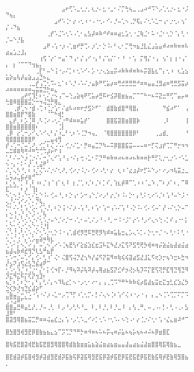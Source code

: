 ⠀⠀⠀⠀⠀⠀⠀⠀⠀⠀⠀⠀⠀⠀⠀⣠⠖⢋⠡⣀⢂⡐⡀⢆⡐⠄⣂⠐⣀⠂⠌⡉⢓⢦⣀⢀⣠⠴⠚⠩⠑⡠⢁⢂⡐⠄⣂⠐⡨⠙⢦⡄⠀⠀⠀⠀⠀⠀⠀⠀⠀⠀⠀⠀⠀
⠀⠀⠀⠀⠀⠀⠀⠀⠀⠀⠀⠀⠀⣠⠞⠡⢈⠂⡔⠠⢂⠰⠐⠠⠐⢂⠄⠊⠄⡘⠤⢁⠢⢀⡙⢯⡄⠌⢂⠡⣁⠒⢠⠂⡐⢂⠄⢢⠁⡌⠠⠙⣦⠀⠀⠀⠀⠀⠀⠀⠀⠀⠀⠀⠀
⠀⠀⠀⠀⠀⠀⠀⠀⠀⠀⠀⢀⡞⠡⣈⠡⢂⠡⠠⢁⠂⣄⣣⡼⠶⠷⠚⠞⠶⠶⣴⣂⣡⢂⠐⣈⢷⣈⠂⠥⠐⣈⠂⢂⡑⠈⡄⢃⠐⡈⠤⠑⡘⣧⠀⠀⠀⠀⠀⠀⠀⠀⠀⠀⠀
⠀⠀⠀⠀⠀⠀⠀⠀⠀⠀⣠⠟⠠⢡⠐⡰⠠⢁⣶⠞⡛⢉⠄⡰⢁⠂⡑⠨⠄⠃⢄⠂⡉⢛⠲⣦⣘⣇⣌⣠⣥⣤⠾⠴⠶⠷⠶⠶⠧⣴⣤⣡⣐⣸⡄⠀⠀⠀⠀⠀⠀⠀⠀⠀⠀
⠀⠀⠀⠀⠀⠀⠀⠀⠀⢰⢫⠈⡔⠁⠒⣤⠁⠙⢠⠂⡌⢠⠊⠐⡄⠃⡌⢡⡌⠁⠂⠘⠀⠂⢡⠀⡍⢻⡌⠐⢠⠀⢢⠁⡆⢰⠐⢠⠁⡄⠀⡆⠈⠉⠉⠙⢲⣦⡄⠀⠀⠀⠀⠀⠀
⠀⠀⠀⠀⠀⠀⠀⠀⢀⡏⠃⠤⠑⢨⠐⡠⠌⡁⠆⢂⠡⠊⠄⡡⠐⡐⢄⣢⣤⡭⠴⠷⠷⠾⠶⠷⠦⡭⣽⣧⣆⠉⡄⢂⠰⠀⢆⣡⣢⣥⡵⣤⢧⡼⣤⣵⣠⣠⣙⠦⣄⠀⠀⠀⠀
⠀⠀⠀⠀⠀⠀⢀⣀⡞⢠⢉⢂⠩⠄⣂⠁⠆⠡⡘⠠⠡⠌⡐⣤⡷⠛⢋⣥⡴⠶⢛⣚⣛⣛⣛⠚⠶⠶⣤⣤⣘⣻⣴⠶⢛⣛⣫⣭⡴⠴⠶⠶⠶⠶⠶⠶⢤⣭⣭⣙⡓⠶⣄⠀⠀
⠀⠀⠀⠀⣠⠞⢋⢹⡃⠆⢂⠌⡐⠢⢠⠉⠤⢑⣠⣵⢶⠟⢋⣥⡴⣛⠯⠖⣪⡽⣿⣶⣦⣤⡉⠉⠉⠓⠒⠦⠭⣝⣒⠛⢋⠉⣤⡤⠶⢓⣿⠿⣿⣿⣿⣭⡑⠒⠲⢬⣙⡛⢿⣄⠀
⠀⠀⢀⡾⢁⠢⠐⣾⠠⢉⠰⢈⡐⢡⠂⠌⣴⠧⠴⠶⠖⡚⣫⠕⠋⠁⠀⣾⣿⣷⣾⣿⠛⢿⣿⡄⠀⠀⠀⠀⠀⠀⠙⣮⠴⠋⠁⠀⢠⣿⣿⣶⣿⡟⠙⣿⣷⠀⠀⠀⠈⠉⠓⢾⡃
⠀⣄⡞⡀⠆⡡⢈⠿⢀⠣⢈⠔⠠⢂⠌⡐⠛⠾⠶⠶⣥⡞⠁⠀⠀⠀⠀⣿⣿⣯⣽⣿⣶⣿⣿⡷⠀⠀⠀⠀⠀⠀⢀⠇⠀⠀⠀⠀⢸⣿⣿⣶⣿⣿⣿⣿⣿⠆⠀⠀⠀⠀⠀⢈⡇
⢀⡿⠀⡔⢁⠒⡠⠊⢄⠡⠊⢄⠃⡌⠰⣀⠃⢂⠆⠡⢈⡙⠲⢤⡀⠀⠈⢿⣿⣿⣿⣿⣿⣿⡿⠃⠀⠀⠀⠀⢀⣠⣾⡀⠀⠀⠀⠀⠘⢿⣿⣿⣿⣿⣿⣿⠟⠀⠀⢀⣀⣤⢴⢻⠀
⡞⠠⢁⠒⡈⠤⢁⠜⡀⢊⡁⠆⢌⠠⠡⠄⢊⡐⠌⣁⠂⡛⠶⣤⣉⡙⠳⠤⠭⡿⣿⣿⣯⣭⠤⠤⠤⠶⠒⡋⢍⣰⡞⢉⡉⠛⡒⠲⠲⠤⠭⠿⠿⠻⢛⠚⠛⠩⢉⠩⡼⠖⠋⠸⠀
⢁⠃⠌⠤⠑⡰⢈⡐⠌⠄⠒⡈⢄⠊⢡⠘⢠⠐⠌⡄⢒⠠⣁⠂⠍⡙⠛⠶⠷⠶⠴⠦⠶⠴⠦⠷⠶⠶⡗⠛⡋⢅⡐⢂⡐⠡⠐⠡⣁⠢⠐⡄⠂⠅⠂⡜⢀⢃⣬⠟⠁⠀⠀⠀⠀
⠌⡈⢄⠣⠘⡀⠆⠰⡈⢌⠡⠌⡐⠌⢂⠜⡀⢊⠔⡐⠨⡐⠄⢊⠔⠠⢃⠂⡔⠀⢆⠰⠈⣔⣰⡼⠖⡋⠥⠑⡠⠂⠔⡠⠲⢧⣭⣐⣀⣂⢥⣠⣁⣮⡴⣶⠚⠉⠁⠀⠀⠀⠀⠀⠀
⠆⡁⢆⠈⡁⠸⢀⠇⠰⠆⡈⢰⠈⢰⠁⢆⠸⠀⡆⡈⢁⠰⡈⠆⡈⠆⡁⠎⡀⢱⣆⡾⠿⠉⢁⠰⠰⠈⣀⠱⢀⠉⠆⡰⠁⠆⡀⠉⠿⣏⠉⠉⠁⠆⡰⠈⢹⡆⠀⠀⠀⠀⠀⠀⠀
⠢⢁⠢⢘⠠⠑⡂⠌⣂⠑⠨⠄⢊⠤⠘⡀⠆⡑⢠⠂⡡⠒⢠⠑⡈⠔⡠⠃⡔⡈⠆⠨⠄⡑⠂⡄⢃⠅⢂⠔⠡⡈⠆⢡⠘⠤⠑⡨⠐⢄⡘⠌⢡⠊⠔⡈⠄⡙⢧⡀⠀⠀⠀⠀⠀
⡑⠂⠌⠄⡃⢡⠐⡡⠄⢊⠡⡘⡀⠆⡑⢨⠐⠌⡰⠠⢡⠘⡀⠆⢡⠂⢡⠒⢠⠡⠌⢡⠘⠠⡑⠨⠄⢊⠄⢊⠤⠁⡜⠠⠌⢂⡑⠤⠉⡄⠢⢘⠠⡘⢠⠑⡨⠐⡈⢧⠀⠀⠀⠀⠀
⠄⡉⠌⢂⠡⢂⠡⡐⠌⢂⠡⡐⠤⠑⡈⠔⡈⠒⠠⢁⠂⠤⢁⠌⡠⠘⠠⠘⡀⠒⠨⠐⡨⠁⡔⠡⠘⡠⠊⢄⠢⢑⠠⡁⠎⢠⠐⠂⡅⢂⡑⢂⠡⡐⢁⠢⠑⡐⠨⡘⡇⠀⠀⠀⠀
⢂⠡⢘⠠⢃⢂⠡⡐⠌⢂⠡⡐⢂⡑⠨⠐⢠⢁⣾⢞⡻⣛⠯⣛⢟⡻⢳⠾⠶⣥⣧⣒⣄⡡⢄⠡⡁⠄⡑⢂⠒⡈⠐⠄⢃⠂⠅⢃⠐⢂⠐⡈⢐⠈⡄⢂⡡⣤⣵⠶⢷⣆⠀⠀⠀
⢂⠡⠂⡅⠢⡈⠔⢠⠉⠤⢁⠢⢁⠔⠡⢈⢦⣟⢣⠎⣕⣮⣱⣎⣖⣩⠧⣍⠳⣜⡰⣍⢫⠝⣫⢛⢟⡳⢾⠶⢶⡬⣵⣬⣦⣼⣴⣬⣴⣦⣼⢤⡷⠾⣞⢻⡙⢇⣣⠛⣦⡟⠀⠀⠀
⢂⠡⠒⡈⠤⢁⠊⡄⢊⠄⢃⠰⠁⢌⠂⢌⣿⢫⢬⡙⣜⢢⠳⡜⣬⠫⡝⣭⠻⠶⢷⢮⢮⣽⣴⣫⣜⣸⣅⠫⢖⡱⡒⢦⠱⣒⠦⣓⠲⡜⣢⠝⣰⢫⣔⣣⣙⣮⣴⠟⠉⠀⠀⠀⠀
⢂⠡⢂⠱⡈⠰⢈⡐⠂⡌⠂⡅⢊⠲⡏⠄⡘⠻⢦⠽⡬⢧⠽⡼⢤⢿⣴⣦⣫⡝⣊⠞⡲⢜⡢⢧⡹⠭⡍⣟⢫⢝⡛⣏⢻⣙⢻⣙⠻⡹⣍⠻⣍⠯⡍⢏⡝⢲⣹⠆⠀⠀⠀⠀⠀
⢦⡁⠆⡁⠆⡑⠂⡄⠃⡄⢃⠌⡄⠢⠹⢧⣔⡁⠢⠐⡠⢂⠂⠔⠂⡄⢠⢀⢉⠩⠙⠛⠓⠷⠷⢮⡴⣯⣼⣦⣭⣖⣍⣲⣃⣎⣱⣌⡳⣑⢎⡳⢜⢲⣙⣎⣼⡵⠋⠀⠀⠀⠀⠀⠀
⣈⣷⣤⣁⠒⡈⠡⠐⢡⠐⠌⡰⠠⣁⠒⡠⢉⠙⡋⠰⢁⢂⡉⠄⡃⠌⢄⠢⢈⠆⢡⠊⢌⠰⠐⡠⠐⢠⠀⡄⣀⠢⢈⠡⢉⡉⠍⡉⠩⢉⠩⣩⠿⠋⠉⠉⠀⠀⠀⠀⠀⠀⠀⠀⠀
⣿⣿⣤⣛⠿⣤⣃⡜⡀⡘⠤⢀⢃⠀⠇⡠⠘⡠⢃⠣⠘⣀⠀⠇⡀⠇⡘⡀⠇⡘⣀⠸⠀⡄⢣⢀⠛⡀⠤⢀⠠⠄⡃⠄⢃⠠⢀⠄⣣⣸⠿⠃⠀⠀⠀⠀⠀⠀⠀⠀⠀⠀⠀⠀⠀
⣿⣽⣻⢿⣿⣦⣭⣉⡛⠶⠶⢬⣤⣎⣐⡄⢡⠐⡠⢁⠡⣀⠊⠔⡁⢂⠡⠐⢂⠡⠄⠢⢑⠠⠂⡔⢈⡐⠌⢂⠂⢡⠐⣌⣄⣶⠼⠚⠉⠀⠀⠀⠀⠀⠀⠀⠀⠀⠀⠀⠀⠀⠀⠀⠀
⣿⣳⣿⣻⢾⣻⣟⡿⣿⣷⣦⣦⣄⣢⠉⡩⢉⡙⠙⠛⡓⠶⠺⠶⠦⠥⠦⡭⢤⠶⡬⣥⠦⢦⡥⢦⠦⠴⠬⠦⡿⣶⣿⣏⠀⠀⠀⠀⠀⠀⠀⠀⠀⠀⠀⠀⠀⠀⠀⠀⠀⠀⠀⠀⠀
⣿⢷⣯⣟⣿⣽⢾⣟⣷⣯⣟⣿⣻⢿⣿⣿⢿⣾⣷⣷⣶⣶⣥⣦⣵⣬⣶⣴⣦⣶⣤⣤⣼⣤⣴⣦⣬⣼⣶⣿⣿⢿⣯⢿⣷⣦⣀⠀⠀⠀⠀⠀⠀⠀⠀⠀⠀⠀⠀⠀⠀⠀⠀⠀⠀
⣿⣟⣾⣽⡾⣯⣿⢾⣻⡾⣽⣾⣻⣟⣾⡽⣯⣷⢯⡿⣽⣯⢿⣻⣟⣯⡿⣽⡾⣯⣟⡿⣯⣟⣯⣟⡿⣯⣟⣷⣯⢿⡾⣟⣷⢿⣻⣿⣦⡀⠀⠀⠀⠀⠀⠀⠀⠀⠀⠀⠀⠀⠀⠀⠀

